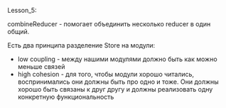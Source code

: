Lesson_5:

combineReducer - помогает объединить несколько reducer в один общий.

Есть два принципа разделение Store на модули:

- low coupling - между нашими модулями должно быть как можно меньше связей
- high cohesion - для того, чтобы модули хорошо читались, воспринимались они должны быть про одно и тоже. Они должны хорошо быть связаны к друг другу и должны реализовать одну конкретную функциональность